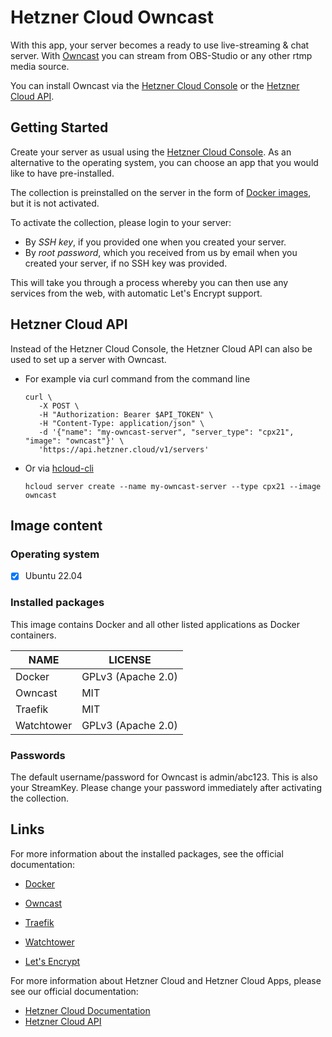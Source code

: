 # Hetzner Cloud Owncast

With this app, your server becomes a ready to use live-streaming & chat server. With [Owncast](https://owncast.online/) you can stream from OBS-Studio or any other rtmp media source.

You can install Owncast via the [Hetzner Cloud Console](https://console.hetzner.cloud) or the [Hetzner Cloud API](https://docs.hetzner.cloud/#servers-create-a-server).

## Getting Started

Create your server as usual using the [Hetzner Cloud Console](https://console.hetzner.cloud). As an alternative to the operating system, you can choose an app that you would like to have pre-installed.

The collection is preinstalled on the server in the form of [Docker images](https://www.docker.com/), but it is not activated.

To activate the collection, please login to your server:

- By _SSH key_, if you provided one when you created your server.
- By _root password_, which you received from us by email when you created your server, if no SSH key was provided.

This will take you through a process whereby you can then use any services from the web, with automatic Let's Encrypt support.

## Hetzner Cloud API

Instead of the Hetzner Cloud Console, the Hetzner Cloud API can also be used to set up a server with Owncast.

- For example via curl command from the command line

  ```
  curl \
     -X POST \
     -H "Authorization: Bearer $API_TOKEN" \
     -H "Content-Type: application/json" \
     -d '{"name": "my-owncast-server", "server_type": "cpx21", "image": "owncast"}' \
     'https://api.hetzner.cloud/v1/servers'
  ```

- Or via [hcloud-cli](https://github.com/hetznercloud/cli)

  ```
  hcloud server create --name my-owncast-server --type cpx21 --image owncast
  ```

## Image content

### Operating system

- [x] Ubuntu 22.04

### Installed packages

This image contains Docker and all other listed applications as Docker containers.

| NAME               | LICENSE            |
| ------------------ | ------------------ |
| Docker             | GPLv3 (Apache 2.0) |
| Owncast            | MIT                |
| Traefik            | MIT                |
| Watchtower         | GPLv3 (Apache 2.0) |


### Passwords

The default username/password for Owncast is admin/abc123. This is also your StreamKey.
Please change your password immediately after activating the collection.

## Links

For more information about the installed packages, see the official documentation:

- [Docker](https://www.docker.com/)
- [Owncast](https://github.com/owncast/owncast/)
- [Traefik](https://github.com/traefik/traefik/)
- [Watchtower](https://containrrr.dev/watchtower/)

- [Let's Encrypt](https://letsencrypt.org/de/docs/)

For more information about Hetzner Cloud and Hetzner Cloud Apps, please see our official documentation:

- [Hetzner Cloud Documentation](https://docs.hetzner.com/de/cloud/)
- [Hetzner Cloud API](https://docs.hetzner.cloud/)
